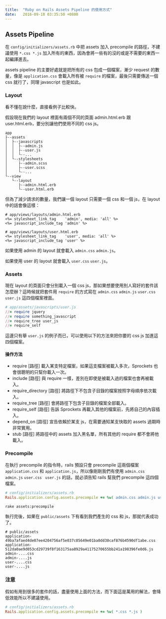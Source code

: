 ```yaml
---
title:  "Ruby on Rails Assets Pipeline 的使用方式"
date:   2016-09-18 03:35:50 +0800
---
```


## Assets Pipeline

在 `config/initializers/assets.rb` 中把 assets 加入 precompile 的路徑，不建議使用 `*.css *.js` 加入所有的東西，因為會將一些有的沒的或是不需要的東西一起編譯進去。

assets pipeline 的主要好處就是把所有的 css 包成一個檔案，漸少 request 的數量，像是 `application.css` 會載入所有被 `require` 的檔案，最後只需要傳送一個 css 就行了，同理 javascript 也是如此。

### Layout

看不懂在說什麼，直接看例子比較快。

假設現在我們的 layout 裡面有兩個不同的頁面 admin.html.erb 跟 user.html.erb，要分別讓他們使用不同的 css js。

```
app
├--assets
│  ├--javascripts
│  │  ├--admin.js
│  │  ├--user.js
│  │  └--...
│  └--stylesheets
│     ├--admin.scss
│     ├--user.scss
│     └--...
└--view
   └--layout
      ├--admin.html.erb
      └--user.html.erb
```

但為了減少請求的數量，我們讓一個 layout 只需要一個 css 和一個 js，在 layout 中的話會像這樣：

```erb
# app/views/layouts/admin.html.erb
<%= stylesheet_link_tag    'admin', media: 'all' %>
<%= javascript_include_tag 'admin' %>

# app/views/layouts/user.html.erb
<%= stylesheet_link_tag    'user', media: 'all' %>
<%= javascript_include_tag 'user' %>
```

如果使用 admin 的 layout 就會載入 `admin.css` `admin.js`。

如果使用 user 的 layout 就會載入 `user.css` `user.js`。

<!--excerpt-->

### Assets

現在 layout 的頁面只會分別載入一個 css js，那如果想要使用別人寫好的套件該怎麼辦？這時候就把套件用 `require` 的方式寫在 `admin.css` `admin.js` `user.css` ` user.js` 這四個檔案裡面。

```ruby
# app/assets/javascripts/user.js
//= require jquery
//= require something_javascript
//= require_tree user_js
//= require_self
```

這邊只有舉 `user.js` 的例子而已，可以使用以下的方法來把你要的 css js 加進這四個檔案。

#### 操作方法

- require [路徑] 載入某支特定檔案，如果這支檔案被載入多次，Sprockets 也會很聰明的只幫你載入一次。
- include [路徑] 與 require 一樣，差別在即使是被載入過的檔案也會再被載入。
- require_directory [路徑] 將路徑下不包含子目錄的檔案按照字母順序依次載入。
- require_tree [路徑] 會將路徑下包含子目錄的檔案全部載入。
- require_self [路徑] 告訴 Sprockets 再載入其他的檔案前，先將自己的內容插入。
- depend_on [路徑] 宣告依賴於某支 js，在需要通知某支快取的 assets 過期時非常實用。
- stub [路徑] 將路徑中的 assets 加入黑名單，所有其他的 require 都不會將他載入。

### Precompile

在執行 precompile 的指令時，rails 預設只會 precompile 這兩個檔案 `application.css` 和 `application.js`，所以像剛剛我們有使用 `admin.css` `admin.js` `user.css` ` user.js` 的話，就必須告知 rails 幫我們 precompile 這四個檔案。

```ruby
# config/initializers/assets.rb  
Rails.application.config.assets.precompile += %w( admin.css admin.js user.css user.js )
```

```shell
rake assets:precompile
```

執行完後，如果在 `public/assets` 下有看到我們產生的 css 和 js，那就代表成功了。

```shell
# public/assets
application-49ba7afaed4de07ee4204756af5e037c05649e01ba0dd30caf876b4590df1abe.css
application-512da0ae9d053cd29739f8f163175aa8929a41175270655bb241a198396fe0d6.js
admin-....css
admin-....js
user-....css
user-....js
```

### 注意

假如有用到很多的套件的話，盡量使用上面的方法，而下面這是萬用的解法，會降低效能所以不建議使用。

```ruby
# config/initializers/assets.rb  
Rails.application.config.assets.precompile += %w( *.css *.js )
```

